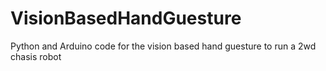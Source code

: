 # VisionBasedHandGuesture
Python and Arduino code for the vision based hand guesture to run a 2wd chasis robot
